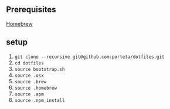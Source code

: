 ## Prerequisites
[Homebrew](http://brew.sh/)

## setup
1. `git clone --recursive git@github.com:porteta/dotfiles.git`
2. `cd dotfiles`
3. `source bootstrap.sh`
4. `source .osx`
5. `source .brew`
6. `source .homebrew`
7. `source .apm`
8. `source .npm_install`
